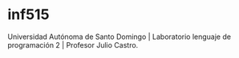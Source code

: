 # inf515
Universidad Autónoma de Santo Domingo | Laboratorio lenguaje de programación 2 | Profesor Julio Castro.
